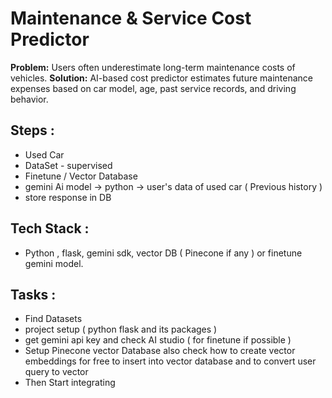 # Maintenance & Service Cost Predictor

**Problem:** Users often underestimate long-term maintenance costs of vehicles.
**Solution:** AI-based cost predictor estimates future maintenance expenses based on car model, age, past service records, and driving behavior.


## Steps :
- Used Car 
- DataSet - supervised 
- Finetune / Vector Database
- gemini Ai model -> python -> user's data of used car ( Previous history ) 
- store response in DB

## Tech Stack :
- Python , flask, gemini sdk, vector DB ( Pinecone if any ) or finetune gemini model.


## Tasks :
- Find Datasets
- project setup ( python flask and its packages )
- get gemini api key and check AI studio ( for finetune if possible )
- Setup Pinecone vector Database also check how to create vector embeddings for free to insert into vector database and to convert user query to vector 
- Then Start integrating 